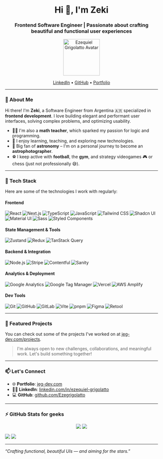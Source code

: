 <h1 align="center">Hi 👋, I'm Zeki</h1>
<h3 align="center">Frontend Software Engineer | Passionate about crafting beautiful and functional user experiences</h3>

<p align="center">
  <a href="https://jeg-dev.com">
    <img src="https://jeg-dev.com/images/avatar/avatar.png" width="120" alt="Ezequiel Grigolatto Avatar" />
  </a>
</p>

<p align="center">
  <a href="https://www.linkedin.com/in/ezequiel-grigolatto/">LinkedIn</a> • 
  <a href="https://github.com/Ezegrigolatto">GitHub</a> • 
  <a href="https://jeg-dev.com">Portfolio</a>
</p>

---

### 🧠 About Me

Hi there! I'm **Zeki**, a Software Engineer from Argentina 🇦🇷 specialized in **frontend development**. I love building elegant and performant user interfaces, solving complex problems, and optimizing usability.

- 🧑‍🏫 I'm also a **math teacher**, which sparked my passion for logic and programming.
- 🚀 I enjoy learning, teaching, and exploring new technologies.
- 🌌 Big fan of **astronomy** – I'm on a personal journey to become an **astrophotographer**.
- ⚽ I keep active with **football**, the **gym**, and strategy videogames 🎮 or chess (just not professionally 😅).

---

### 💼 Tech Stack

Here are some of the technologies I work with regularly:

#### Frontend
![React](https://img.shields.io/badge/-React-61DAFB?logo=react&logoColor=white&style=flat-square)
![Next.js](https://img.shields.io/badge/-Next.js-000000?logo=nextdotjs&logoColor=white&style=flat-square)
![TypeScript](https://img.shields.io/badge/-TypeScript-3178C6?logo=typescript&logoColor=white&style=flat-square)
![JavaScript](https://img.shields.io/badge/-JavaScript-F7DF1E?logo=javascript&logoColor=black&style=flat-square)
![Tailwind CSS](https://img.shields.io/badge/-Tailwind-06B6D4?logo=tailwindcss&logoColor=white&style=flat-square)
![Shadcn UI](https://img.shields.io/badge/-shadcn_ui-000?style=flat-square)
![Material UI](https://img.shields.io/badge/-MUI-007FFF?logo=mui&logoColor=white&style=flat-square)
![Sass](https://img.shields.io/badge/-Sass-CC6699?logo=sass&logoColor=white&style=flat-square)
![Styled Components](https://img.shields.io/badge/-Styled--Components-db7093?logo=styled-components&logoColor=white&style=flat-square)

#### State Management & Tools
![Zustand](https://img.shields.io/badge/-Zustand-000000?style=flat-square)
![Redux](https://img.shields.io/badge/-Redux-764ABC?logo=redux&logoColor=white&style=flat-square)
![TanStack Query](https://img.shields.io/badge/-TanStack%20Query-FF4154?style=flat-square)

#### Backend & Integration
![Node.js](https://img.shields.io/badge/-Node.js-339933?logo=node.js&logoColor=white&style=flat-square)
![Stripe](https://img.shields.io/badge/-Stripe-008CDD?logo=stripe&logoColor=white&style=flat-square)
![Contentful](https://img.shields.io/badge/-Contentful-2478CC?logo=contentful&logoColor=white&style=flat-square)
![Sanity](https://img.shields.io/badge/-Sanity-F03E2F?logo=sanity&logoColor=white&style=flat-square)

#### Analytics & Deployment
![Google Analytics](https://img.shields.io/badge/-Analytics-E37400?logo=googleanalytics&logoColor=white&style=flat-square)
![Google Tag Manager](https://img.shields.io/badge/-Tag%20Manager-34A853?logo=googletagmanager&logoColor=white&style=flat-square)
![Vercel](https://img.shields.io/badge/-Vercel-000000?logo=vercel&logoColor=white&style=flat-square)
![AWS Amplify](https://img.shields.io/badge/-AWS%20Amplify-FF9900?logo=awsamplify&logoColor=white&style=flat-square)

#### Dev Tools
![Git](https://img.shields.io/badge/-Git-F05032?logo=git&logoColor=white&style=flat-square)
![GitHub](https://img.shields.io/badge/-GitHub-181717?logo=github&logoColor=white&style=flat-square)
![GitLab](https://img.shields.io/badge/-GitLab-FC6D26?logo=gitlab&logoColor=white&style=flat-square)
![Vite](https://img.shields.io/badge/-Vite-646CFF?logo=vite&logoColor=white&style=flat-square)
![pnpm](https://img.shields.io/badge/-pnpm-F69220?logo=pnpm&logoColor=white&style=flat-square)
![Figma](https://img.shields.io/badge/-Figma-F24E1E?logo=figma&logoColor=white&style=flat-square)
![Retool](https://img.shields.io/badge/-Retool-4B5563?logo=retool&logoColor=white&style=flat-square)

---

### 📌 Featured Projects

You can check out some of the projects I've worked on at [jeg-dev.com/projects](https://jeg-dev.com/projects).

> I'm always open to new challenges, collaborations, and meaningful work. Let's build something together!

---

### 📫 Let's Connect

- 🌐 **Portfolio**: [jeg-dev.com](https://jeg-dev.com)
- 🧑‍💼 **LinkedIn**: [linkedin.com/in/ezequiel-grigolatto](https://www.linkedin.com/in/ezequiel-grigolatto/)
- 💻 **GitHub**: [github.com/Ezegrigolatto](https://github.com/Ezegrigolatto)

---

### ⚡ GitHub Stats for geeks

<p align="center">
  <img src="https://github-readme-stats.vercel.app/api?username=Ezegrigolatto&show_icons=true&theme=codeSTACKr" />
  <img src="https://github-readme-stats-ebon-eta-84.vercel.app/api?username=EzegrigolattoSinapsis&show_icons=true&theme=codeSTACKr" />
</p>
<p>
  <img src="https://streak-stats.demolab.com?user=Ezegrigolatto&theme=codeSTACKr" />
  <img src="https://streak-stats.demolab.com?user=EzegrigolattoSinapsis&theme=codeSTACKr" />
</p>


---

_“Crafting functional, beautiful UIs — and aiming for the stars.”_
